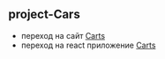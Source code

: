 ## project-Cars
- переход на сайт [Carts]( https://vasilievkosta.github.io/project-Cars/)
- переход на react приложение [Carts]( https://vasilievkosta.github.io/test-gh-pages/)
